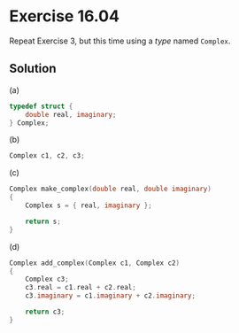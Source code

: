 # Exercise 16.04

Repeat Exercise 3, but this time using a *type* named `Complex`.

## Solution

(a)

```c
typedef struct {
    double real, imaginary;
} Complex;
```

(b)

```c
Complex c1, c2, c3;
```

(c)

```c
Complex make_complex(double real, double imaginary)
{
    Complex s = { real, imaginary };

    return s;
}
```

(d)

```c
Complex add_complex(Complex c1, Complex c2)
{
    Complex c3;
    c3.real = c1.real + c2.real;
    c3.imaginary = c1.imaginary + c2.imaginary;

    return c3;
}
```
